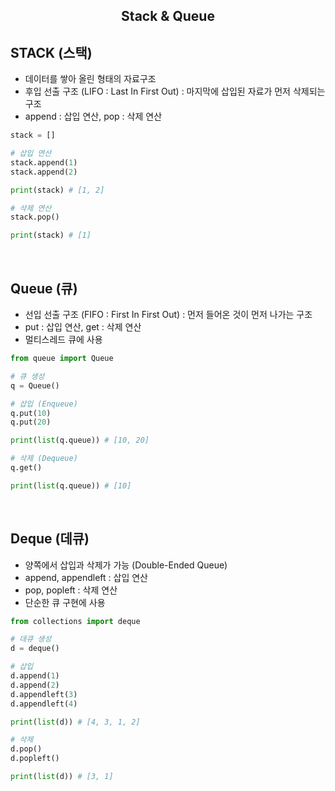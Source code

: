 <h2 align = "center"> Stack & Queue </h2>

## STACK (스택)
* 데이터를 쌓아 올린 형태의 자료구조
* 후입 선출 구조 (LIFO : Last In First Out) : 마지막에 삽입된 자료가 먼저 삭제되는 구조
* append : 삽입 연산, pop : 삭제 연산

``` python
stack = []

# 삽입 연산
stack.append(1)
stack.append(2)

print(stack) # [1, 2]

# 삭제 연산
stack.pop()

print(stack) # [1]

```

<br>

## Queue (큐)
* 선입 선출 구조 (FIFO : First In First Out) : 먼저 들어온 것이 먼저 나가는 구조
* put : 삽입 연산, get : 삭제 연산
* 멀티스레드 큐에 사용

``` python
from queue import Queue

# 큐 생성
q = Queue()

# 삽입 (Enqueue)
q.put(10)
q.put(20)

print(list(q.queue)) # [10, 20]

# 삭제 (Dequeue)
q.get()

print(list(q.queue)) # [10]

```

<br>

## Deque (데큐)
* 양쪽에서 삽입과 삭제가 가능 (Double-Ended Queue)
* append, appendleft : 삽입 연산
* pop, popleft : 삭제 연산
* 단순한 큐 구현에 사용

``` python
from collections import deque

# 데큐 생성
d = deque()

# 삽입 
d.append(1)
d.append(2)
d.appendleft(3)
d.appendleft(4)

print(list(d)) # [4, 3, 1, 2]

# 삭제
d.pop()
d.popleft()

print(list(d)) # [3, 1]
```